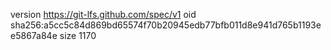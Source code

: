 version https://git-lfs.github.com/spec/v1
oid sha256:a5cc5c84d869bd65574f70b20945edb77bfb011d8e941d765b1193ee5867a84e
size 1170
